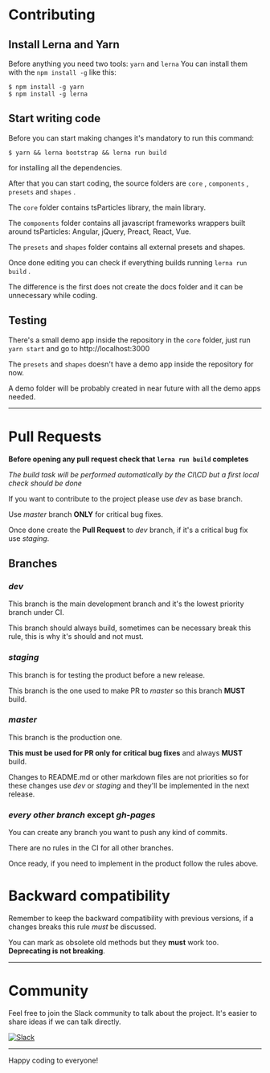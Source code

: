 # Contributing

## Install Lerna and Yarn

Before anything you need two tools: `yarn` and `lerna`
You can install them with the `npm install -g` like this:

``` shell
$ npm install -g yarn
$ npm install -g lerna
```

## Start writing code

Before you can start making changes it's mandatory to run this command:

```shell
$ yarn && lerna bootstrap && lerna run build
```
for installing all the dependencies.

After that you can start coding, the source folders are `core` , `components` , `presets` and `shapes` .

The `core` folder contains tsParticles library, the main library.

The `components` folder contains all javascript frameworks wrappers built around tsParticles: Angular, jQuery, Preact, React, Vue.

The `presets` and `shapes` folder contains all external presets and shapes.

Once done editing you can check if everything builds running `lerna run build` .

The difference is the first does not create the docs folder and it can be unnecessary while coding.

## Testing

There's a small demo app inside the repository in the `core` folder, just run `yarn start` and go to http://localhost:3000

The `presets` and `shapes` doesn't have a demo app inside the repository for now.

A demo folder will be probably created in near future with all the demo apps needed.

---

# Pull Requests

**Before opening any pull request check that `lerna run build` completes**

*The build task will be performed automatically by the CI\CD but a first local check should be done*

If you want to contribute to the project please use *dev* as base branch.

Use *master* branch **ONLY** for critical bug fixes.

Once done create the **Pull Request** to *dev* branch, if it's a critical bug fix use *staging*.

## Branches

### *dev*

This branch is the main development branch and it's the lowest priority branch under CI.

This branch should always build, sometimes can be necessary break this rule, this is why it's should and not must.
 

### *staging*

This branch is for testing the product before a new release.

This branch is the one used to make PR to *master* so this branch **MUST** build.

### *master*

This branch is the production one.

**This must be used for PR only for critical bug fixes** and always **MUST** build.

Changes to README.md or other markdown files are not priorities so for these changes use *dev* or *staging* and they'll be implemented in the next release.

### *every other branch* except *gh-pages*

You can create any branch you want to push any kind of commits.

There are no rules in the CI for all other branches.

Once ready, if you need to implement in the product follow the rules above.

# Backward compatibility

Remember to keep the backward compatibility with previous versions, if a changes breaks this rule *must* be discussed.

You can mark as obsolete old methods but they **must** work too. **Deprecating is not breaking**.

---

# Community

Feel free to join the Slack community to talk about the project. It's easier to share ideas if we can talk directly.

[![Slack](https://cdn.brandfolder.io/5H442O3W/as/pl546j-7le8zk-5guop3/Slack_RGB.auto?width=94&height=38)](https://join.slack.com/t/tsparticles/shared_invite/enQtOTcxNTQxNjQ4NzkxLWE2MTZhZWExMWRmOWI5MTMxNjczOGE1Yjk0MjViYjdkYTUzODM3OTc5MGQ5MjFlODc4MzE0N2Q1OWQxZDc1YzI)

---

Happy coding to everyone!
